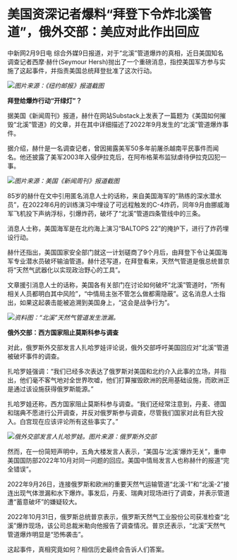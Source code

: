 # 美国资深记者爆料“拜登下令炸北溪管道”，俄外交部：美应对此作出回应

中新网2月9日电 综合外媒9日报道，对于“北溪”管道爆炸的真相，近日美国知名调查记者西摩·赫什(Seymour
Hersh)抛出了一个重磅消息，指控美国军方参与实施了这起事件，并指责美国总统拜登批准了这次行动。

![](https://inews.gtimg.com/newsapp_bt/0/15653074149/1000)_图片来源：《纽约邮报》报道截图_

**拜登给爆炸行动“开绿灯”？**

据美国《新闻周刊》报道，赫什在网站Substack上发表了一篇题为《美国如何摧毁“北溪”管道》的文章，并在其中详细描述了2022年9月发生的“北溪”管道爆炸事件。

据介绍，赫什是一名调查记者，曾因揭露美军50多年前屠杀越南平民事件而闻名。他还披露了美军2003年入侵伊拉克后，在阿布格莱布监狱虐待伊拉克囚犯一事。

![](https://inews.gtimg.com/newsapp_bt/0/15653074151/1000)_图片来源：美国《新闻周刊》报道截图_

85岁的赫什在文中引用匿名消息人士的话称，来自美国海军的“熟练的深水潜水员”，在2022年6月的训练演习中埋设了可远程触发的C-4炸药，同年9月由挪威海军飞机投下声纳浮标，引爆炸药，破坏了“北溪”管道四条管线中的三条。

消息人士称，美国海军是在北约海上演习“BALTOPS 22”的掩护下，进行了炸药埋设行动。

赫什还指出，美国国家安全部门就这一计划磋商了9个月后，由拜登下令让美国海军专业潜水员破坏输油管道。赫什还写道，在拜登看来，天然气管道是俄总统普京将“天然气武器化以实现政治野心的工具”。

文章援引消息人士的话称，美国各有关部门在讨论如何破坏“北溪”管道时，“所有相关人员都明白其中风险”，“中情局主张不管怎么做都需隐蔽”。这名消息人士指出，如果这起袭击能被追溯到美国身上，“这会是战争行为”。

![](https://inews.gtimg.com/newsapp_bt/0/15653074152/1000)_资料图：“北溪”天然气管道发生泄漏。_

**俄外交部：西方国家阻止莫斯科参与调查**

对此，俄罗斯外交部发言人扎哈罗娃评论说，俄外交部呼吁美国回应对“北溪”管道被破坏事件的调查。

扎哈罗娃强调：“我们已经多次表达了俄罗斯对美国和北约介入此事的立场，并指出，他们毫不客气地对全世界吹嘘，他们打算摧毁欧洲的民用基础设施，而欧洲正是通过该设施获得俄罗斯能源。”

扎哈罗娃还称，西方国家阻止莫斯科参与调查。“我们还经常注意到，丹麦、德国和瑞典不愿进行公开调查，并反对俄罗斯参与调查，尽管我们国家对此有巨大投入。白宫现在应该评论所有这些事实了。”

![](https://inews.gtimg.com/newsapp_bt/0/15653074158/1000)_俄外交部发言人扎哈罗娃。图片来源：俄罗斯外交部_

然而，在一份简短声明中，五角大楼发言人表示，“美国与‘北溪’爆炸无关”，重申美国国防部2022年10月对同一问题的回应。美国中情局发言人也称赫什的报道“完全错误”。

2022年9月26日，连接俄罗斯和欧洲的重要天然气运输管道“北溪-1”和“北溪-2”接连出现气体泄漏和水下爆炸。事发后，丹麦、瑞典对现场进行了调查，并表示管道遭“蓄意破坏”的嫌疑较大。

2022年10月31日，俄罗斯总统普京表示，俄罗斯天然气工业股份公司获准检查“北溪”爆炸现场，该公司总裁米勒向他报告了调查情况。普京还表示，“北溪”天然气管道爆炸明显是“恐怖袭击”。

这起事件，真相究竟如何？相信历史最终会告诉人们答案。

